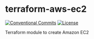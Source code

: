 # terraform-aws-ec2

[![Conventional Commits](https://img.shields.io/badge/Conventional%20Commits-1.0.0-yellow.svg)](https://conventionalcommits.org)
[![License](https://img.shields.io/badge/License-Apache%202.0-blue.svg)](https://opensource.org/licenses/Apache-2.0)

Terraform module to create Amazon EC2

